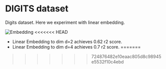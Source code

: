 # DIGITS dataset

Digits dataset. Here we experiment with linear embedding. 

![Embedding](https://cloud.githubusercontent.com/assets/14368801/24927164/b6765736-1f06-11e7-9a25-5dc2f3ec8e11.png)
<<<<<<< HEAD

- Linear Embedding to dim d=2 achieves 0.62 r2 score.
- Linear Embedding to dim d=4 achieves 0.7 r2 score.
=======
>>>>>>> 724876482e10eaac805d8c98945e5532f10c4ebd
